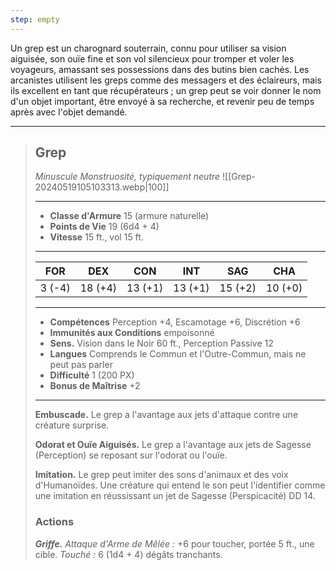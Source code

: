 ```yaml
---
step: empty
---
```

Un grep est un charognard souterrain, connu pour utiliser sa vision aiguisée, son ouïe fine et son vol silencieux pour tromper et voler les voyageurs, amassant ses possessions dans des butins bien cachés. Les arcanistes utilisent les greps comme des messagers et des éclaireurs, mais ils excellent en tant que récupérateurs ; un grep peut se voir donner le nom d'un objet important, être envoyé à sa recherche, et revenir peu de temps après avec l'objet demandé.

___
>## Grep
>*Minuscule Monstruosité, typiquement neutre*
>![[Grep-20240519105103313.webp|100]]
>___
>- **Classe d'Armure** 15 (armure naturelle)
>- **Points de Vie** 19 (6d4 + 4)
>- **Vitesse** 15 ft., vol 15 ft.
>___
>|FOR|DEX|CON|INT|SAG|CHA|
>|:---:|:---:|:---:|:---:|:---:|:---:|
>|3 (-4)|18 (+4)|13 (+1)|13 (+1)|15 (+2)|10 (+0)|
>
>___
>- **Compétences** Perception +4, Escamotage +6, Discrétion +6
>- **Immunités aux Conditions** empoisonné
>- **Sens.** Vision dans le Noir 60 ft., Perception Passive 12
>- **Langues** Comprends le Commun et l'Outre-Commun, mais ne peut pas parler
>- **Difficulté** 1 (200 PX)
>- **Bonus de Maîtrise** +2
>___
> **Embuscade.** Le grep a l'avantage aux jets d'attaque contre une créature surprise.
>
> **Odorat et Ouïe Aiguisés.** Le grep a l'avantage aux jets de Sagesse (Perception) se reposant sur l'odorat ou l'ouïe.
>
> **Imitation.** Le grep peut imiter des sons d'animaux et des voix d'Humanoïdes. Une créature qui entend le son peut l'identifier comme une imitation en réussissant un jet de Sagesse (Perspicacité) DD 14.
>
>### Actions 
>
>***Griffe.*** *Attaque d'Arme de Mêlée :* +6 pour toucher, portée 5 ft., une cible. *Touché :* 6 (1d4 + 4) dégâts tranchants.


